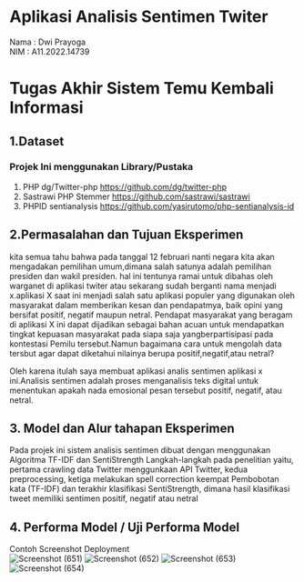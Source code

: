 # Aplikasi Analisis Sentimen Twiter
Nama : Dwi Prayoga <br/>
NIM  : A11.2022.14739 <br/>

# Tugas Akhir Sistem Temu Kembali Informasi
## 1.Dataset

### Projek Ini menggunakan Library/Pustaka
  1. PHP dg/Twitter-php https://github.com/dg/twitter-php <br/>
  2. Sastrawi PHP Stemmer https://github.com/sastrawi/sastrawi  <br/>
  3. PHPID sentianalysis https://github.com/yasirutomo/php-sentianalysis-id <br/>

## 2.Permasalahan dan Tujuan Eksperimen
kita semua tahu bahwa pada tanggal 12 februari nanti negara kita akan mengadakan pemilihan umum,dimana salah satunya adalah pemilihan presiden dan wakil presiden.
hal ini tentunya ramai untuk dibahas oleh warganet di aplikasi twiter atau sekarang sudah berganti nama menjadi x.aplikasi X saat ini menjadi salah satu aplikasi
populer yang digunakan oleh masyarakat dalam memberikan kesan dan pendapatmya, baik opini yang bersifat positif, negatif maupun netral. Pendapat masyarakat yang 
beragam di aplikasi X ini dapat dijadikan sebagai bahan acuan untuk mendapatkan tingkat kepuasan masyarakat pada siapa saja yangberpartisipasi pada kontestasi Pemilu tersebut.Namun bagaimana cara untuk mengolah data tersbut agar dapat diketahui nilainya berupa positif,negatif,atau netral?

Oleh karena itulah saya membuat aplikasi analis sentimen aplikasi x ini.Analisis sentimen adalah proses menganalisis teks digital untuk menentukan apakah nada emosional pesan tersebut positif, negatif, atau netral.

## 3. Model dan Alur tahapan Eksperimen
Pada projek ini sistem analisis sentimen dibuat dengan menggunakan Algoritma TF-IDF dan SentiStrength Langkah-langkah pada penelitian yaitu, 
pertama crawling data Twitter menggunkaan API Twitter, kedua preprocessing, ketiga melakukan spell correction keempat Pembobotan kata (TF-IDF) 
dan terakhir klasifikasi SentiStrength, dimana hasil klasifikasi tweet memiliki sentimen positif, negatif atau netral

## 4.  Performa Model / Uji Performa Model

Contoh Screenshot Deployment <br/>
![Screenshot (651)](https://github.com/dwiprayoga10/uasstki.github.io/assets/113033658/a05b45ee-2ae5-484e-a9a9-bc65cd77442d)
![Screenshot (652)](https://github.com/dwiprayoga10/uasstki.github.io/assets/113033658/65f8755b-279b-480e-b305-5827ad3bb9db)
![Screenshot (653)](https://github.com/dwiprayoga10/uasstki.github.io/assets/113033658/161d4cf7-bf5d-47a4-9a6b-b862da17b453)
![Screenshot (654)](https://github.com/dwiprayoga10/uasstki.github.io/assets/113033658/f0c7b790-0cf5-4c90-b0e9-80f9015303a5)
